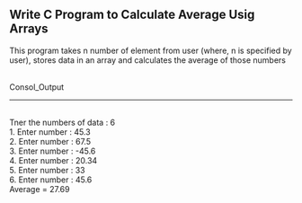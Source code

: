 ## **Write C Program to Calculate Average Usig Arrays**

This program takes n number of element from user (where, n is specified by user), stores data in an array and calculates the average of those numbers

<br>Consol_Output</br>

---
<br>Tner the numbers of data : 6
<br>1. Enter number : 45.3
<br>2. Enter number : 67.5
<br>3. Enter number : -45.6
<br>4. Enter number : 20.34
<br>5. Enter number : 33
<br>6. Enter number : 45.6
<br>Average = 27.69